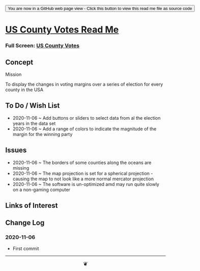 <span style=display:none; >[You are now in a GitHub source code view - click this link to view Read Me file as a web page]( https://theo-armour.github.io/2020/sandbox/us-county-votes/readme.html  "View file as a web page." ) </span>

<div><input type=button onclick=window.top.location.href="https://github.com/theo-armour/2020/tree/master/sandbox/us-county-votes/";
value='You are now in a GitHub web page view - Click this button to view this read me file as source code' ></div>


# [US County Votes Read Me]( https://theo-armour.github.io/2020/sandbox/us-county-votes/readme.html )

<!--@@@
<div style=height:500px;overflow:hidden;width:100%;resize:both; ><iframe src="https://theo-armour.github.io/2020/sandbox/us-county-votes/" height=100% width=100% ></iframe></div>
_US County Votes in a resizable window. One finger to rotate. Two to zoom. Three to pan._
@@@-->

### Full Screen: [US County Votes]( https://theo-armour.github.io/2020/sandbox/us-county-votes/ )


## Concept

Mission

To display the changes in voting margins over a series of election for every county in the USA


## To Do / Wish List

* 2020-11-06 ~ Add buttons or sliders to select data from al the election years in the data set
* 2020-11-06 ~ Add a range of colors to indicate the magnitude of the margin for the winning party

## Issues

* 2020-11-06 ~ The borders of some counties along the oceans are missing
* 2020-11-06 ~ The map projection is set for a spherical projection - causing the map to not look like a more normal mercator projection
* 2020-11-06 ~ The software is un-optimized amd may run quite slowly on a non-gaming computer

## Links of Interest


## Change Log

### 2020-11-06

* First commit


***

<center title="hello! Click me to go up to the top" ><a href=javascript:window.scrollTo(0,0); style=font-size:2ch;text-decoration:none; > ❦ </a></center>
